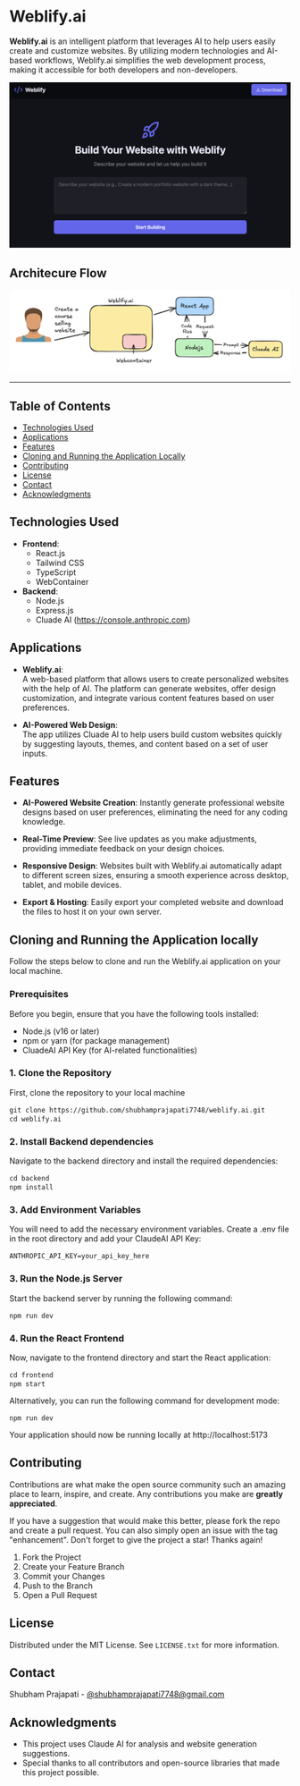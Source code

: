 # Weblify.ai

**Weblify.ai** is an intelligent platform that leverages AI to help users easily create and customize websites. By utilizing modern technologies and AI-based workflows, Weblify.ai simplifies the web development process, making it accessible for both developers and non-developers.

![weblify.ai](weblify.png)

## Architecure Flow

![Porject Flow](flow.png)

---

## Table of Contents

- [Technologies Used](#technologies-used)
- [Applications](#applications)
- [Features](#features)
- [Cloning and Running the Application Locally](#cloning-and-running-the-application-locally)
- [Contributing](#contributing)
- [License](#license)
- [Contact](#contact)
- [Acknowledgments](#acknowledgments)

## Technologies Used

- **Frontend**:
  - React.js
  - Tailwind CSS
  - TypeScript
  - WebContainer
- **Backend**:
  - Node.js
  - Express.js
  - Cluade AI (https://console.anthropic.com)

## Applications

- **Weblify.ai**:  
  A web-based platform that allows users to create personalized websites with the help of AI. The platform can generate websites, offer design customization, and integrate various content features based on user preferences.

- **AI-Powered Web Design**:  
  The app utilizes Cluade AI to help users build custom websites quickly by suggesting layouts, themes, and content based on a set of user inputs.

## Features

- **AI-Powered Website Creation**: Instantly generate professional website designs based on user preferences, eliminating the need for any coding knowledge.

- **Real-Time Preview**: See live updates as you make adjustments, providing immediate feedback on your design choices.

- **Responsive Design**: Websites built with Weblify.ai automatically adapt to different screen sizes, ensuring a smooth experience across desktop, tablet, and mobile devices.

- **Export & Hosting**: Easily export your completed website and download the files to host it on your own server.

## Cloning and Running the Application locally

Follow the steps below to clone and run the Weblify.ai application on your local machine.

### Prerequisites

Before you begin, ensure that you have the following tools installed:

- Node.js (v16 or later)
- npm or yarn (for package management)
- CluadeAI API Key (for AI-related functionalities)

### 1. Clone the Repository

First, clone the repository to your local machine

```
git clone https://github.com/shubhamprajapati7748/weblify.ai.git
cd weblify.ai
```

### 2. Install Backend dependencies

Navigate to the backend directory and install the required dependencies:

```
cd backend
npm install
```

### 3. Add Environment Variables

You will need to add the necessary environment variables. Create a .env file in the root directory and add your ClaudeAI API Key:

```
ANTHROPIC_API_KEY=your_api_key_here
```

### 3. Run the Node.js Server

Start the backend server by running the following command:

```
npm run dev
```

### 4. Run the React Frontend

Now, navigate to the frontend directory and start the React application:

```
cd frontend
npm start
```

Alternatively, you can run the following command for development mode:

```
npm run dev
```

Your application should now be running locally at http://localhost:5173

## Contributing

Contributions are what make the open source community such an amazing place to learn, inspire, and create. Any contributions you make are **greatly appreciated**.

If you have a suggestion that would make this better, please fork the repo and create a pull request. You can also simply open an issue with the tag "enhancement".
Don't forget to give the project a star! Thanks again!

1. Fork the Project
2. Create your Feature Branch
3. Commit your Changes
4. Push to the Branch
5. Open a Pull Request

## License

Distributed under the MIT License. See `LICENSE.txt` for more information.

## Contact

Shubham Prajapati - [@shubhamprajapati7748@gmail.com](shubhamprajapati7748@gmail.com)

## Acknowledgments

- This project uses Claude AI for analysis and website generation suggestions.
- Special thanks to all contributors and open-source libraries that made this project possible.

<!-- # Weblify

**Weblify** is a cutting-edge platform that **leverages AI** and **WebContainers technology** to revolutionize how developers create **full-stack applications**. With Weblify, you can **build, run, and deploy** even the most complex applications directly within your **browser**, eliminating the hassle of traditional development environments. It’s fast, efficient, and designed to streamline your entire development process—empowering you to focus on what really matters: **creating**.

### To create react-app

1. Command `npm create vite@latest`
2. Choose project-name,
   - Frontwork - React,
   - Varient - Typescript

### To create express-app

1. `npm init -y`
2. `npm install typescript`
3. `npx tsc --init`
4. In tsconfig.json
   - Set : "rootDir": "./src"
   - And "outDir": "./dist",
5. Create src folder with `index.ts` file
6. Add below into package.json scripts
   - "dev": "tsc -b && node dist/index.js",
7. Install some more packages
   - npm i --save-dev @types/node
   - npm install dotenv
8. Install express
   - npm install @types/express express

### Antropic Resources

- https://docs.anthropic.com/en/api/getting-started
- https://docs.anthropic.com/en/api/messages-streaming
- https://console.anthropic.com/settings/billing

## To run backend

1. `npm install`
2. `npm run dev`

### Web container

- Webcontainer QuickStart : https://webcontainers.io/guides/quickstart -->
